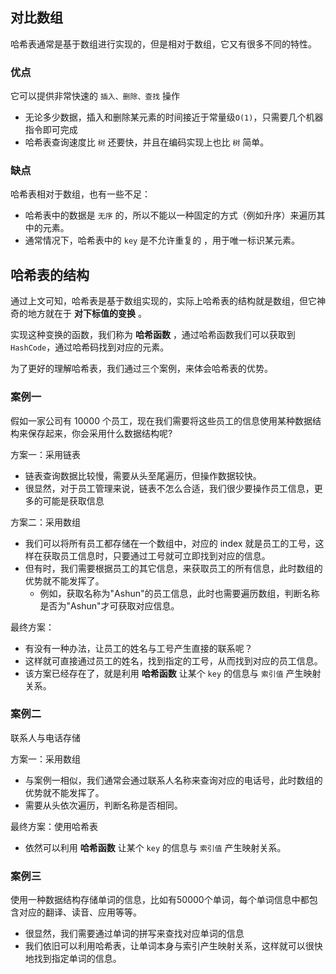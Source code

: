 ## 对比数组

哈希表通常是基于数组进行实现的，但是相对于数组，它又有很多不同的特性。

### 优点

它可以提供非常快速的 `插入、删除、查找` 操作

* 无论多少数据，插入和删除某元素的时间接近于常量级`O(1)`，只需要几个机器指令即可完成
* 哈希表查询速度比 `树` 还要快，并且在编码实现上也比 `树` 简单。

### 缺点

哈希表相对于数组，也有一些不足：

* 哈希表中的数据是 `无序` 的，所以不能以一种固定的方式（例如升序）来遍历其中的元素。
* 通常情况下，哈希表中的 `key` 是不允许重复的 ，用于唯一标识某元素。

## 哈希表的结构

通过上文可知，哈希表是基于数组实现的，实际上哈希表的结构就是数组，但它神奇的地方就在于 **对下标值的变换** 。

实现这种变换的函数，我们称为 **哈希函数** ，通过哈希函数我们可以获取到 `HashCode`，通过哈希码找到对应的元素。

为了更好的理解哈希表，我们通过三个案例，来体会哈希表的优势。

### 案例一

假如一家公司有 10000 个员工，现在我们需要将这些员工的信息使用某种数据结构来保存起来，你会采用什么数据结构呢?

方案一：采用链表

* 链表查询数据比较慢，需要从头至尾遍历，但操作数据较快。
* 很显然，对于员工管理来说，链表不怎么合适，我们很少要操作员工信息，更多的可能是获取信息

方案二：采用数组

* 我们可以将所有员工都存储在一个数组中，对应的 index 就是员工的工号，这样在获取员工信息时，只要通过工号就可立即找到对应的信息。
* 但有时，我们需要根据员工的其它信息，来获取员工的所有信息，此时数组的优势就不能发挥了。
  * 例如，获取名称为"Ashun"的员工信息，此时也需要遍历数组，判断名称是否为"Ashun"才可获取对应信息。

最终方案：

* 有没有一种办法，让员工的姓名与工号产生直接的联系呢？
* 这样就可直接通过员工的姓名，找到指定的工号，从而找到对应的员工信息。
* 该方案已经存在了，就是利用 **哈希函数** 让某个 `key` 的信息与 `索引值` 产生映射关系。

### 案例二

联系人与电话存储

方案一：采用数组

* 与案例一相似，我们通常会通过联系人名称来查询对应的电话号，此时数组的优势就不能发挥了。
* 需要从头依次遍历，判断名称是否相同。

最终方案：使用哈希表

* 依然可以利用 **哈希函数** 让某个 `key` 的信息与 `索引值` 产生映射关系。

### 案例三

使用一种数据结构存储单词的信息，比如有50000个单词，每个单词信息中都包含对应的翻译、读音、应用等等。

* 很显然，我们需要通过单词的拼写来查找对应单词的信息
* 我们依旧可以利用哈希表，让单词本身与索引产生映射关系，这样就可以很快地找到指定单词的信息。